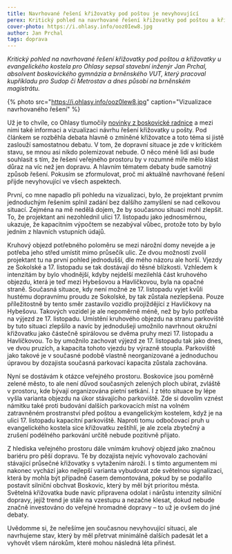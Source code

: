 ```yaml
---
title: Navrhované řešení křižovatky pod poštou je nevyhovující
perex: Kritický pohled na navrhované řešení křižovatky pod poštou a křižovatky u evangelického kostela pro Ohlasy sepsal stavební inženýr Jan Prchal, absolvent boskovického gymnázia a brněnského VUT.
cover-photo: https://i.ohlasy.info/ooz0Iew8.jpg
author: Jan Prchal
tags: doprava
---
```


*Kritický pohled na navrhované řešení křižovatky pod poštou a křižovatky u evangelického kostela pro Ohlasy sepsal stavební inženýr Jan Prchal, absolvent boskovického gymnázia a brněnského VUT, který pracoval kupříkladu pro Sudop či Metrostav a dnes působí na brněnském magistrátu.*

{% photo src="https://i.ohlasy.info/ooz0Iew8.jpg" caption="Vizualizace navrhovaného řešení" %}

Už je to chvíle, co Ohlasy tlumočily [novinky z boskovické radnice](https://ohlasy.info/clanky/2019/09/z-radnice.html) a mezi nimi také informaci a vizualizaci návrhu řešení křižovatky u pošty. Pod článkem se rozběhla debata hlavně o zmíněné křižovatce a toto téma si jistě zaslouží samostatnou debatu. V tom, že dopravní situace je zde v kritickém stavu, se mnou asi nikdo polemizovat nebude. O něco méně lidí asi bude souhlasit s tím, že řešení veřejného prostoru by v rozumné míře mělo klást důraz na víc než jen dopravu. A hlavním tématem debaty bude samotný způsob řešení. Pokusím se zformulovat, proč mi aktuálně navrhované řešení přijde nevyhovující ve všech aspektech.

První, co mne napadlo při pohledu na vizualizaci, bylo, že projektant prvním jednoduchým řešením splnil zadání bez dalšího zamyšlení se nad celkovou situací. Zejména na mě nedělá dojem, že by současnou situaci mohl zlepšit. To, že projektant ani nezohlednil ulici 17. listopadu jako jednosměrnou, ukazuje, že kapacitním výpočtem se nezabýval vůbec, protože toto by bylo jedním z hlavních vstupních údajů.

Kruhový objezd potřebného poloměru se mezi nárožní domy nevejde a je potřeba jeho střed umístit mimo průsečík ulic. Ze dvou možností zvolil projektant tu na první pohled jednodušší, dle mého názoru ale horší. Vjezdy ze Sokolské a 17. listopadu se tak dostávají do těsné blízkosti. Vzhledem k intenzitám by bylo vhodnější, kdyby nejdelší mezilehlá část kruhového objezdu, která je teď mezi Hybešovou a Havlíčkovou, byla na opačné straně. Současná situace, kdy není možné ze 17. listopadu vyjet kvůli hustému dopravnímu proudu ze Sokolské, by tak zůstala nezlepšena. Pouze příležitostně by tento směr zastavilo vozidlo projíždějící z Havlíčkovy na Hybešovu. Takových vozidel je ale nepoměrně méně, než by bylo potřeba na výjezd ze 17. listopadu. Umístění kruhového objezdu na stranu parkoviště by tuto situaci zlepšilo a navíc by jednodušeji umožnilo navrhnout okružní křižovatku jako částečně spirálovou se dvěma pruhy mezi 17. listopadu a Havlíčkovou. To by umožnilo zachovat výjezd ze 17. listopadu tak jako dnes, ve dvou pruzích, a kapacita tohoto vjezdu by výrazně stoupla. Parkoviště jako takové je v současné podobě vlastně neorganizované a jednoduchou úpravou by dozajista současná parkovací kapacita zůstala zachována.

Nyní se dostávám k otázce veřejného prostoru. Boskovice jsou poměrně zelené město, to ale není důvod současných zelených ploch ubírat, zvláště v prostoru, kde bývají organizována pietní setkání. I z této situace by lépe vyšla varianta objezdu na úkor stávajícího parkoviště. Zde si dovolím vznést námitku také proti budování dalších parkovacích míst na volném zatravněném prostranství před poštou a evangelickým kostelem, když je na ulici 17. listopadu kapacitní parkoviště. Naproti tomu odbočovací pruh u evangelického kostela sice křižovatku zeštíhlí, je ale zcela zbytečný a zrušení podélného parkování určitě nebude pozitivně přijato.

Z hlediska veřejného prostoru dále vnímám kruhový objezd jako značnou bariéru pro pěší dopravu. Té by dozajista nejvíc vyhovovalo zachování stávající průsečné křižovatky s vytažením nároží. I s tímto argumentem mi nakonec vychází jako nejlepší varianta vybudovat zde světelnou signalizaci, která by mohla být případně časem demontována, pokud by se podařilo postavit silniční obchvat Boskovic, který by měl být prioritou města. Světelná křižovatka bude navíc připravena odolat i nárůstu intenzity silniční dopravy, jejíž trend je stále na vzestupu a nezačne klesat, dokud nebude značně investováno do veřejné hromadné dopravy – to už je ovšem do jiné debaty.

Uvědomme si, že neřešíme jen současnou nevyhovující situaci, ale navrhujeme stav, který by měl přetrvat minimálně dalších padesát let a vyhovět všem nárokům, které mohou následná léta přinést.